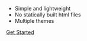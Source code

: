 <!-- _coverpage.md -->


- Simple and lightweight
- No statically built html files
- Multiple themes

[Get Started](#index)